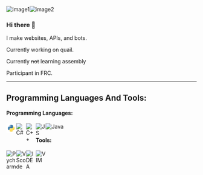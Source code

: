 ![image1](https://cdn.discordapp.com/emojis/525797575345963029.gif?v=1)![image2](https://cdn.discordapp.com/emojis/525797592005869579.gif?v=1)

### Hi there 👋

I make websites, APIs, and bots.

Currently working on quail.

Currently ~~not~~ learning assembly

Participant in FRC.

---
## Programming Languages And Tools:


#### Programming Languages:
<img align="left" alt="Python" width="26px" src="https://raw.githubusercontent.com/github/explore/80688e429a7d4ef2fca1e82350fe8e3517d3494d/topics/python/python.png" /> 
<img align="left" alt="C#" width="26px" src="https://cdn.worldvectorlogo.com/logos/c--4.svg"/>
<img align="left" alt="C++" width="26px" src="https://upload.wikimedia.org/wikipedia/commons/thumb/1/18/ISO_C%2B%2B_Logo.svg/1822px-ISO_C%2B%2B_Logo.svg.png"/>
<img align="left" alt="JS" width="26px" src="https://upload.wikimedia.org/wikipedia/commons/thumb/6/6a/JavaScript-logo.png/800px-JavaScript-logo.png"/>
<img align="left" alt="Java" height="26px" src="https://user-images.githubusercontent.com/65673396/235530508-694d2a26-8cf8-4a85-862b-56a911ccb85f.png" />

</br>

#### Tools:

<img align="left" alt="Pycharm" width="26px" src="https://resources.jetbrains.com/storage/products/pycharm/img/meta/pycharm_logo_300x300.png" />
<img align="left" alt="VScode" width="26px" src="https://user-images.githubusercontent.com/674621/71187801-14e60a80-2280-11ea-94c9-e56576f76baf.png" />
<img align="left" alt="IDEA" width="26px" src="https://upload.wikimedia.org/wikipedia/commons/thumb/1/18/ISO_C%2B%2B_Logo.svg/1822px-ISO_C%2B%2B_Logo.svg.png" />
<img align="left" alt="VIM" width="26px" src="https://upload.wikimedia.org/wikipedia/commons/thumb/9/9f/Vimlogo.svg/1022px-Vimlogo.svg.png" />


<!--
**Mineinjava/Mineinjava** is a ✨ _special_ ✨ repository because its `README.md` (this file) appears on your GitHub profile.

Here are some ideas to get you started:

- 🔭 I’m currently working on ...
- 🌱 I’m currently learning ...
- 👯 I’m looking to collaborate on ...
- 🤔 I’m looking for help with ...
- 💬 Ask me about ...
- 📫 How to reach me: ...
- 😄 Pronouns: ...
- ⚡ Fun fact: ...
-->
